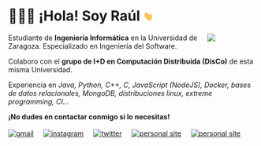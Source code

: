 # 👨🏽‍💻 ¡Hola! Soy Raúl <img src="https://raw.githubusercontent.com/ABSphreak/ABSphreak/master/gifs/Hi.gif" width="20px"> 

<img align='right' src='https://user-images.githubusercontent.com/5713670/87202985-820dcb80-c2b6-11ea-9f56-7ec461c497c3.gif' width='100"'>

Estudiante de **Ingeniería Informática** en la Universidad de Zaragoza. Especializado en Ingeniería del Software. 

Colaboro con el **grupo de I+D en Computación Distribuida (DisCo)** de esta misma Universidad. 

Experiencia en *Java, Python, C++, C, JavaScript (NodeJS), Docker, bases de datos relacionales, MongoDB, distribuciones linux, extreme programming, CI...*


**¡No dudes en contactar conmigo si lo necesitas!**
</br></br>
<a href="mailto:javierreraul@gmail.com"><img src="https://img.icons8.com/color/48/000000/gmail.png" width="48px" alt="gmail"></a> &nbsp; &nbsp;
<a href="https://twitter.com/rauljavierre"><img src="https://img.icons8.com/fluent/48/000000/instagram-new.png" alt="instagram"></a> &nbsp; &nbsp;
<a href="https://www.instagram.com/javierreraul/"><img src="https://img.icons8.com/fluent/48/000000/twitter.png" alt="twitter"></a> &nbsp; &nbsp;
<a href="https://javierreraul.github.io/"><img src="https://img.icons8.com/fluent/48/000000/globe.png" alt="personal site"></a> &nbsp; &nbsp;
<a href="https://www.linkedin.com/in/raúl-javierre-019a8a1ab/"><img src="https://img.icons8.com/color/48/000000/linkedin.png" alt="personal site"></a>
